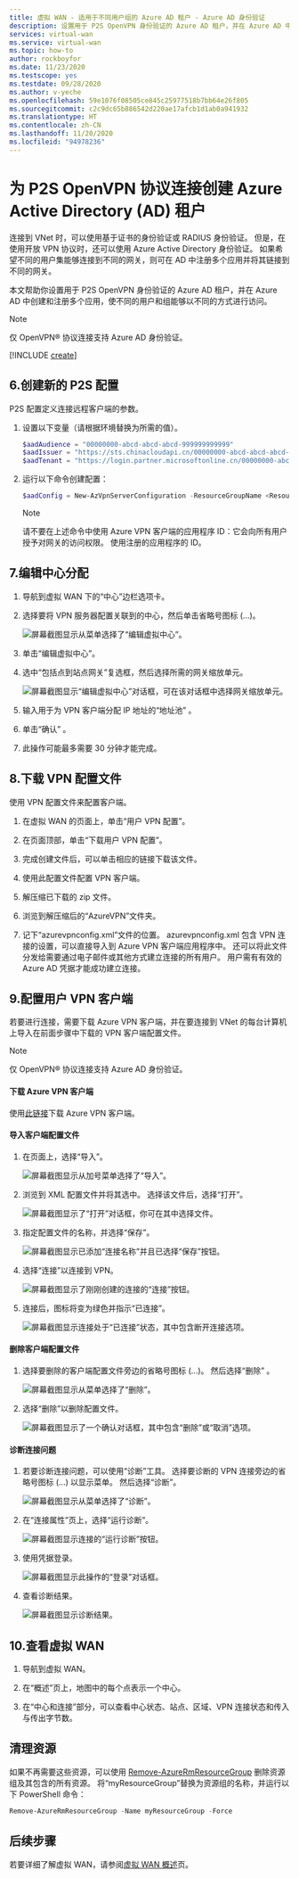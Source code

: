 ```yaml
---
title: 虚拟 WAN - 适用于不同用户组的 Azure AD 租户 - Azure AD 身份验证
description: 设置用于 P2S OpenVPN 身份验证的 Azure AD 租户，并在 Azure AD 中创建和注册多个应用，使不同的用户和组能够以不同的方式进行访问。
services: virtual-wan
ms.service: virtual-wan
ms.topic: how-to
author: rockboyfor
ms.date: 11/23/2020
ms.testscope: yes
ms.testdate: 09/28/2020
ms.author: v-yeche
ms.openlocfilehash: 59e1076f08505ce845c25977518b7bb64e26f805
ms.sourcegitcommit: c2c9dc65b886542d220ae17afcb1d1ab0a941932
ms.translationtype: HT
ms.contentlocale: zh-CN
ms.lasthandoff: 11/20/2020
ms.locfileid: "94978236"
---
```

# <a name="create-an-azure-active-directory-ad-tenant-for-p2s-openvpn-protocol-connections"></a>为 P2S OpenVPN 协议连接创建 Azure Active Directory (AD) 租户

连接到 VNet 时，可以使用基于证书的身份验证或 RADIUS 身份验证。 但是，在使用开放 VPN 协议时，还可以使用 Azure Active Directory 身份验证。 如果希望不同的用户集能够连接到不同的网关，则可在 AD 中注册多个应用并将其链接到不同的网关。

本文帮助你设置用于 P2S OpenVPN 身份验证的 Azure AD 租户，并在 Azure AD 中创建和注册多个应用，使不同的用户和组能够以不同的方式进行访问。

> [!NOTE]
> 仅 OpenVPN&reg; 协议连接支持 Azure AD 身份验证。
>

[!INCLUDE [create](../../includes/openvpn-azure-ad-tenant-multi-app.md)]

<a name="site"></a>
## <a name="6-create-a-new-p2s-configuration"></a>6.创建新的 P2S 配置

P2S 配置定义连接远程客户端的参数。

1. 设置以下变量（请根据环境替换为所需的值）。

    ```powershell
    $aadAudience = "00000000-abcd-abcd-abcd-999999999999"
    $aadIssuer = "https://sts.chinacloudapi.cn/00000000-abcd-abcd-abcd-999999999999/"
    $aadTenant = "https://login.partner.microsoftonline.cn/00000000-abcd-abcd-abcd-999999999999"    
    ```

<!--MOONCAKE Correct on the https://login.partner.microsoftonline.cn-->

2. 运行以下命令创建配置：

    ```powershell
    $aadConfig = New-AzVpnServerConfiguration -ResourceGroupName <ResourceGroup> -Name newAADConfig -VpnProtocol OpenVPN -VpnAuthenticationType AAD -AadTenant $aadTenant -AadIssuer $aadIssuer -AadAudience $aadAudience -Location chinaeast2
    ```

    > [!NOTE]
    > 请不要在上述命令中使用 Azure VPN 客户端的应用程序 ID：它会向所有用户授予对网关的访问权限。 使用注册的应用程序的 ID。

<a name="hub"></a>
## <a name="7-edit-hub-assignment"></a>7.编辑中心分配

1. 导航到虚拟 WAN 下的“中心”边栏选项卡。 

2. 选择要将 VPN 服务器配置关联到的中心，然后单击省略号图标 (...)。

    ![屏幕截图显示从菜单选择了“编辑虚拟中心”。](media/openvpn-azure-ad-tenant-multi-app/p2s4.jpg)

3. 单击“编辑虚拟中心”。

4. 选中“包括点到站点网关”复选框，然后选择所需的网关缩放单元。

    ![屏幕截图显示“编辑虚拟中心”对话框，可在该对话框中选择网关缩放单元。](media/openvpn-azure-ad-tenant-multi-app/p2s2.jpg)

5. 输入用于为 VPN 客户端分配 IP 地址的“地址池”  。

6. 单击“确认”  。

7. 此操作可能最多需要 30 分钟才能完成。

<a name="device"></a>
## <a name="8-download-vpn-profile"></a>8.下载 VPN 配置文件

使用 VPN 配置文件来配置客户端。

1. 在虚拟 WAN 的页面上，单击“用户 VPN 配置”。

2. 在页面顶部，单击“下载用户 VPN 配置”。

3. 完成创建文件后，可以单击相应的链接下载该文件。

4. 使用此配置文件配置 VPN 客户端。

5. 解压缩已下载的 zip 文件。

6. 浏览到解压缩后的“AzureVPN”文件夹。

7. 记下“azurevpnconfig.xml”文件的位置。 azurevpnconfig.xml 包含 VPN 连接的设置，可以直接导入到 Azure VPN 客户端应用程序中。 还可以将此文件分发给需要通过电子邮件或其他方式建立连接的所有用户。 用户需有有效的 Azure AD 凭据才能成功建立连接。

## <a name="9-configure-user-vpn-clients"></a>9.配置用户 VPN 客户端

若要进行连接，需要下载 Azure VPN 客户端，并在要连接到 VNet 的每台计算机上导入在前面步骤中下载的 VPN 客户端配置文件。

> [!NOTE]
> 仅 OpenVPN&reg; 协议连接支持 Azure AD 身份验证。
>

#### <a name="to-download-the-azure-vpn-client"></a>下载 Azure VPN 客户端

使用[此链接](https://go.microsoft.com/fwlink/?linkid=2117554)下载 Azure VPN 客户端。

<a name="import"></a>
#### <a name="to-import-a-client-profile"></a>导入客户端配置文件

1. 在页面上，选择“导入”。 

    ![屏幕截图显示从加号菜单选择了“导入”。](./media/openvpn-azure-ad-tenant-multi-app/import/import1.jpg)

2. 浏览到 XML 配置文件并将其选中。 选择该文件后，选择“打开”。 

    ![屏幕截图显示了“打开”对话框，你可在其中选择文件。](./media/openvpn-azure-ad-tenant-multi-app/import/import2.jpg)

3. 指定配置文件的名称，并选择“保存”。 

    ![屏幕截图显示已添加“连接名称”并且已选择“保存”按钮。](./media/openvpn-azure-ad-tenant-multi-app/import/import3.jpg)

4. 选择“连接”以连接到 VPN。 

    ![屏幕截图显示了刚刚创建的连接的“连接”按钮。](./media/openvpn-azure-ad-tenant-multi-app/import/import4.jpg)

5. 连接后，图标将变为绿色并指示“已连接”。 

    ![屏幕截图显示连接处于“已连接”状态，其中包含断开连接选项。](./media/openvpn-azure-ad-tenant-multi-app/import/import5.jpg)

<a name="delete"></a>
#### <a name="to-delete-a-client-profile"></a>删除客户端配置文件

1. 选择要删除的客户端配置文件旁边的省略号图标 (...)。 然后选择“删除”  。

    ![屏幕截图显示从菜单选择了“删除”。](./media/openvpn-azure-ad-tenant-multi-app/delete/delete1.jpg)

2. 选择“删除”以删除配置文件。 

    ![屏幕截图显示了一个确认对话框，其中包含“删除”或“取消”选项。](./media/openvpn-azure-ad-tenant-multi-app/delete/delete2.jpg)

<a name="diagnose"></a>
#### <a name="to-diagnose-connection-issues"></a>诊断连接问题

1. 若要诊断连接问题，可以使用“诊断”工具。  选择要诊断的 VPN 连接旁边的省略号图标 (...) 以显示菜单。 然后选择“诊断”。 

    ![屏幕截图显示从菜单选择了“诊断”。](./media/openvpn-azure-ad-tenant-multi-app/diagnose/diagnose1.jpg)

2. 在“连接属性”页上，选择“运行诊断”。  

    ![屏幕截图显示连接的“运行诊断”按钮。](./media/openvpn-azure-ad-tenant-multi-app/diagnose/diagnose2.jpg)

3. 使用凭据登录。

    ![屏幕截图显示此操作的“登录”对话框。](./media/openvpn-azure-ad-tenant-multi-app/diagnose/diagnose3.jpg)

4. 查看诊断结果。

    ![屏幕截图显示诊断结果。](./media/openvpn-azure-ad-tenant-multi-app/diagnose/diagnose4.jpg)

<a name="viewwan"></a>
## <a name="10-view-your-virtual-wan"></a>10.查看虚拟 WAN

1. 导航到虚拟 WAN。

2. 在“概述”页上，地图中的每个点表示一个中心。

3. 在“中心和连接”部分，可以查看中心状态、站点、区域、VPN 连接状态和传入与传出字节数。

<a name="cleanup"></a>
## <a name="clean-up-resources"></a>清理资源

如果不再需要这些资源，可以使用 [Remove-AzureRmResourceGroup](https://docs.microsoft.com/powershell/module/azurerm.resources/remove-azurermresourcegroup) 删除资源组及其包含的所有资源。 将“myResourceGroup”替换为资源组的名称，并运行以下 PowerShell 命令：

```powershell
Remove-AzureRmResourceGroup -Name myResourceGroup -Force
```

## <a name="next-steps"></a>后续步骤

若要详细了解虚拟 WAN，请参阅[虚拟 WAN 概述](virtual-wan-about.md)页。

<!-- Update_Description: update meta properties, wording update, update link -->